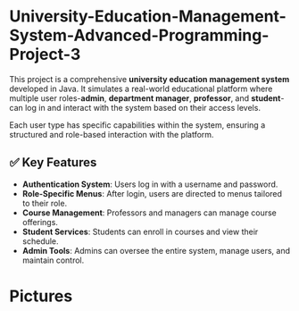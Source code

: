 # University-Education-Management-System-Advanced-Programming-Project-3


This project is a comprehensive **university education management system** developed in Java. It simulates a real-world educational platform where multiple user roles-**admin**, **department manager**, **professor**, and **student**-can log in and interact with the system based on their access levels.

Each user type has specific capabilities within the system, ensuring a structured and role-based interaction with the platform.


## ✅ Key Features

*  **Authentication System**: Users log in with a username and password.
*  **Role-Specific Menus**: After login, users are directed to menus tailored to their role.
*  **Course Management**: Professors and managers can manage course offerings.
*  **Student Services**: Students can enroll in courses and view their schedule.
*  **Admin Tools**: Admins can oversee the entire system, manage users, and maintain control.
 
# Pictures





